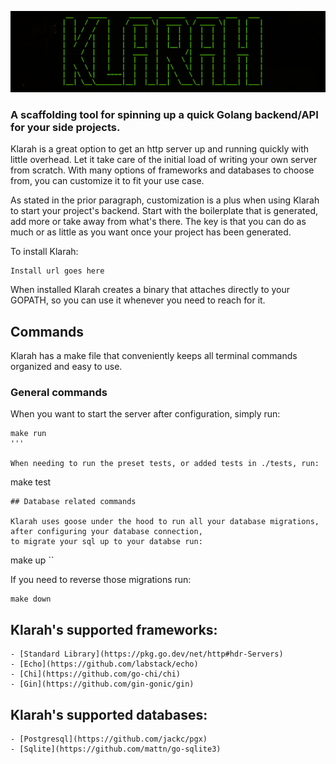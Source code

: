 ![logo](./public/logo.png)

### A scaffolding tool for spinning up a quick Golang backend/API for your side projects.

Klarah is a great option to get an http server up and running quickly with little overhead. Let it take
care of the initial load of writing your own server from scratch. With many options of frameworks and
databases to choose from, you can customize it to fit your use case.

As stated in the prior paragraph, customization is a plus when using Klarah to start your project's backend.
Start with the boilerplate that is generated, add more or take away from what's there. The key is that you can
do as much or as little as you want once your project has been generated.

To install Klarah:
```
Install url goes here
```

When installed Klarah creates a binary that attaches directly to your GOPATH, so you can use it whenever you 
need to reach for it.

## Commands

Klarah has a make file that conveniently keeps all terminal commands organized and easy to use.

### General commands

When you want to start the server after configuration, simply run:
```
make run
'''

When needing to run the preset tests, or added tests in ./tests, run:
```
make test
```
## Database related commands

Klarah uses goose under the hood to run all your database migrations, after configuring your database connection,
to migrate your sql up to your databse run:
```
make up
``

If you need to reverse those migrations run:
```
make down
```

## Klarah's supported frameworks:
    - [Standard Library](https://pkg.go.dev/net/http#hdr-Servers)
    - [Echo](https://github.com/labstack/echo)
    - [Chi](https://github.com/go-chi/chi)
    - [Gin](https://github.com/gin-gonic/gin)

## Klarah's supported databases:
    - [Postgresql](https://github.com/jackc/pgx)
    - [Sqlite](https://github.com/mattn/go-sqlite3)
